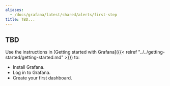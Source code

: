 ```yaml
---
aliases:
  - /docs/grafana/latest/shared/alerts/first-step
title: TBD...
---
```


## TBD

Use the instructions in [Getting started with Grafana]({{< relref "../../getting-started/getting-started.md" >}}) to:

- Install Grafana.
- Log in to Grafana.
- Create your first dashboard.
